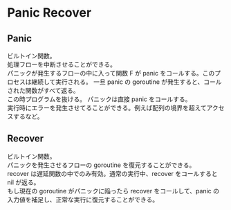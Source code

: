 # Panic Recover

## Panic

ビルトイン関数。  
処理フローを中断させることができる。  
パニックが発生するフローの中に入って関数 F が panic をコールする。このプロセスは継続して実行される。
一旦 panic の goroutine が発生すると、コールされた関数がすべて返る。  
この時プログラムを抜ける。 パニックは直接 panic をコールする。  
実行時にエラーを発生させてることができる。例えば配列の境界を超えてアクセスするなど。

## Recover

ビルトイン関数。  
パニックを発生させるフローの goroutine を復元することができる。  
recover は遅延関数の中でのみ有効。通常の実行中、recover をコールすると nil が返る。  
もし現在の goroutine がパニックに陥ったら recover をコールして、panic の入力値を補足し、正常な実行に復元することができる。
